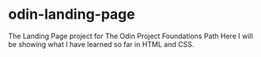 # odin-landing-page
The Landing Page project for The Odin Project Foundations Path
Here I will be showing what I have learned so far in HTML and CSS.